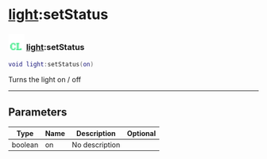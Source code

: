 # [light](../light/README.md):setStatus

### <img src="../../.gitbook/assets/client.png" width="32" height="32" /> [light](../light/README.md):setStatus

```lua
void light:setStatus(on)
```

Turns the light on / off<br>

-----------------
## Parameters

| Type   | Name | Description | Optional |
| ------ | ---- | ----------- | -------: |
| boolean | on | No description |  |
